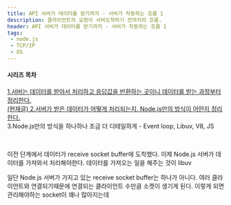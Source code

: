 ```yaml
---
title: API 서버가 데이터를 받기까지 - 서버가 작동하는 흐름 1
description: 클라이언트의 요청이 서버도착하기 전까지의 흐름.
header: API 서버가 데이터를 받기까지 - 서버가 작동하는 흐름 1
tags:
 - node.js
 - TCP/IP
 - OS
---
```


#### 시리즈 목차
[1.서버는 데이터를 받아서 처리하고 응답값을 반환하는 곳이니 데이터를 받는 과정부터 정리한다.](https://moonqqqq.github.io/before-arriving-server-server-series-1)<br>
[<U>(현재글) 2.서버가 받은 데이터가 어떻게 처리되는지. Node.js만의 방식이 어떤지 정리한다.</U>](https://moonqqqq.github.io/from-the-libuv-server-series-1)</U><br>
3.Node.js만의 방식을 하나하나 조금 더 디테일하게 - Event loop, Libuv, V8, JS

<br>

이전 단계에서 데이터가 receive socket buffer에 도착했다. 이제 Node.js 서버가 데이터를 가져와서 처리해야한다. 데이터를 가져오는 일을 해주는 것이 libuv

일단 Node.js 서버가 가지고 있는 receive socket buffer는 하나가 아니다. 여러 클라이언트와 연결되기때문에 연결되는 클라이언트 수만큼 소켓이 생기게 된다. 이렇게 되면 관리해야하는 socket이 꽤나 많아지는데 

